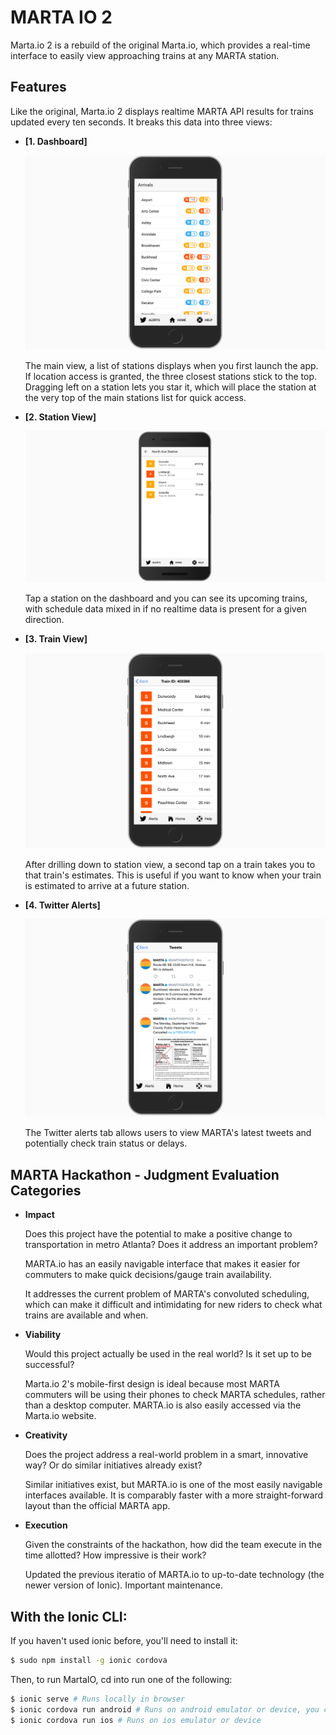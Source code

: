 # MARTA IO 2

Marta.io 2 is a rebuild of the original Marta.io, which provides a real-time interface to easily view approaching trains at any MARTA station.

## Features

Like the original, Marta.io 2 displays realtime MARTA API results for trains updated every ten seconds. It breaks this data into three views:

* <b>[1. Dashboard]</b>

    ![arrivals dashboard](readme-materials/main-arrivals.png)

    The main view, a list of stations displays when you first launch the app. If location access is granted, the three closest stations stick to the top. Dragging left on a station lets you star it, which will place the station at the very top of the main stations list for quick access.

* <b>[2. Station View]</b>

    ![station view](readme-materials/north-ave.png)

    Tap a station on the dashboard and you can see its upcoming trains, with schedule data mixed in if no realtime data is present for a given direction.

* <b>[3. Train View]</b>

    ![train view](readme-materials/train-view.png)

    After drilling down to station view, a second tap on a train takes you to that train's estimates. This is useful if you want to know when your train is estimated to arrive at a future station.

* <b>[4. Twitter Alerts]</b>

    ![MARTA twitter feed](readme-materials/marta-twitter.png)

    The Twitter alerts tab allows users to view MARTA's latest tweets and potentially check train status or delays.
    
## MARTA Hackathon - Judgment Evaluation Categories

* <b>Impact</b>
    
    Does this project have the potential to make a positive change to transportation in metro Atlanta? Does it address an important problem?

    MARTA.io has an easily navigable interface that makes it easier for commuters to make quick decisions/gauge train availability.

    It addresses the current problem of MARTA's convoluted scheduling, which can make it difficult and intimidating for new riders to check what trains are available and when.

* <b>Viability</b>

    Would this project actually be used in the real world? Is it set up to be successful?

    Marta.io 2's mobile-first design is ideal because most MARTA commuters will be using their phones to check MARTA schedules, rather than a desktop computer. MARTA.io is also easily accessed via the Marta.io website.


* <b>Creativity</b>

    Does the project address a real-world problem in a smart, innovative way? Or do similar initiatives already exist?

    Similar initiatives exist, but MARTA.io is one of the most easily navigable interfaces available. It is comparably faster with a more straight-forward layout than the official MARTA app.

* <b>Execution</b>

    Given the constraints of the hackathon, how did the team execute in the time allotted? How impressive is their work?

    Updated the previous iteratio of MARTA.io to up-to-date technology (the newer version of Ionic). Important maintenance.

## With the Ionic CLI:

If you haven't used ionic before, you'll need to install it:

```bash
$ sudo npm install -g ionic cordova
```

Then, to run MartaIO, cd into run one of the following:

```bash
$ ionic serve # Runs locally in browser
$ ionic cordova run android # Runs on android emulator or device, you can add --device to force a run on device
$ ionic cordova run ios # Runs on ios emulator or device
```
